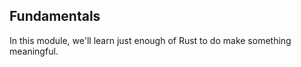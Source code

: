 <section class="slide">

# Fundamentals

</section>
<section class="slide">

In this module, we'll learn just enough of Rust to do make something meaningful.

</section>

<!-- <section class="slide">

```rust,editable
fn main() {
	println!("Hello, RUSTLAB!");
}
```

</section> -->
